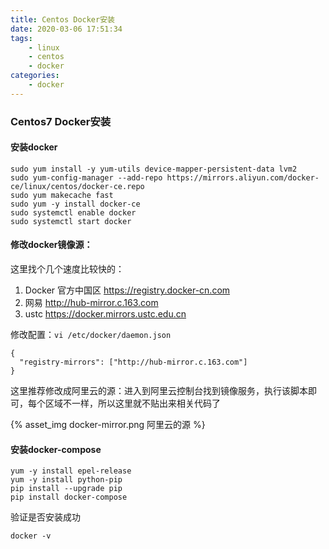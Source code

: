 ```yaml
---
title: Centos Docker安装
date: 2020-03-06 17:51:34
tags: 
    - linux
    - centos
    - docker
categories:
    - docker
---
```


### Centos7 Docker安装

#### 安装docker

    sudo yum install -y yum-utils device-mapper-persistent-data lvm2
    sudo yum-config-manager --add-repo https://mirrors.aliyun.com/docker-ce/linux/centos/docker-ce.repo
    sudo yum makecache fast
    sudo yum -y install docker-ce
    sudo systemctl enable docker
    sudo systemctl start docker


#### 修改docker镜像源：
这里找个几个速度比较快的：
1. Docker 官方中国区
https://registry.docker-cn.com
2. 网易
http://hub-mirror.c.163.com
3. ustc
https://docker.mirrors.ustc.edu.cn

修改配置：`vi /etc/docker/daemon.json`

    {
      "registry-mirrors": ["http://hub-mirror.c.163.com"]
    }

这里推荐修改成阿里云的源：进入到阿里云控制台找到镜像服务，执行该脚本即可，每个区域不一样，所以这里就不贴出来相关代码了

{% asset_img docker-mirror.png 阿里云的源 %}

#### 安装docker-compose

    yum -y install epel-release
    yum -y install python-pip
    pip install --upgrade pip
    pip install docker-compose

验证是否安装成功

    docker -v
